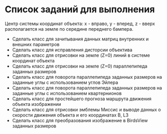 # Список заданий для выполнения
Центр системы координат объекта: x - вправо, у - вперед, z - вверх располагается на земле по середине переднего бампера. 
- Сделать класс для зачитывания данных матриц внутренних и внешних параметров  
- Сделать класс для исправления дисторсии объектива 
- Сделать класс для отрисовки на земле (Z=0) линий в системе координат объекта
- Сделать класс для отрисовки на земле (Z=0) параллепипеда заданных размеров
- Сделать класс для поворота параллепипеда заданных размеров на заданные углы с использованием углов Эйлера
- Сделать класс для поворота параллепипеда заданных размеров на заданные углы с использованием квартернионов
- Сделать класс для простейшего прогноза маршрута движения объекта изображении
- Сделать класс для отрисовки эмблемы Миссис и выводе данных о скорости движения объекта и его координатах B, L3
- Сделать класс для преобразования изображение в BirdsView заданных размеров